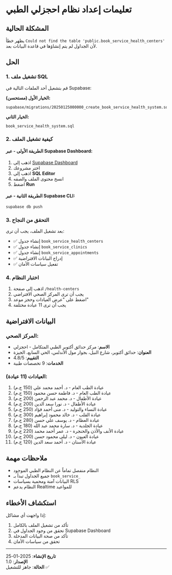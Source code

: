 # تعليمات إعداد نظام احجزلي الطبي

## المشكلة الحالية
يظهر خطأ `Could not find the table 'public.book_service_health_centers'` لأن الجداول لم يتم إنشاؤها في قاعدة البيانات بعد.

## الحل

### 1. تشغيل ملف SQL
قم بتشغيل أحد الملفات التالية في Supabase:

**الخيار الأول (مستحسن):**
```
supabase/migrations/20250125000000_create_book_service_health_system.sql
```

**الخيار الثاني:**
```
book_service_health_system.sql
```

### 2. كيفية تشغيل الملف

#### الطريقة الأولى - عبر Supabase Dashboard:
1. اذهب إلى [Supabase Dashboard](https://supabase.com/dashboard)
2. اختر مشروعك
3. اذهب إلى **SQL Editor**
4. انسخ محتوى الملف والصقه
5. اضغط **Run**

#### الطريقة الثانية - عبر Supabase CLI:
```bash
supabase db push
```

### 3. التحقق من النجاح
بعد تشغيل الملف، يجب أن ترى:
- ✅ إنشاء جدول `book_service_health_centers`
- ✅ إنشاء جدول `book_service_clinics` 
- ✅ إنشاء جدول `book_service_appointments`
- ✅ إدراج البيانات الافتراضية
- ✅ تفعيل سياسات الأمان

### 4. اختبار النظام
1. اذهب إلى صفحة `/health-centers`
2. يجب أن ترى المركز الصحي الافتراضي
3. اضغط على "عرض العيادات وحجز موعد"
4. يجب أن ترى 11 عيادة مختلفة

## البيانات الافتراضية

### المركز الصحي:
- **الاسم**: مركز حدائق أكتوبر الطبي المتكامل - احجزلي
- **العنوان**: حدائق أكتوبر، شارع النيل، بجوار مول الأندلس، الحي السابع، الجيزة
- **التقييم**: 4.8/5
- **الخدمات**: 9 تخصصات طبية

### العيادات (11 عيادة):
1. عيادة الطب العام - د. أحمد محمد علي (150 ج.م)
2. عيادة الطب العام - د. فاطمة حسن محمود (150 ج.م)
3. عيادة الأطفال - د. محمد عبد الرحمن (200 ج.م)
4. عيادة الأطفال - د. نورا سعد الدين (200 ج.م)
5. عيادة النساء والتوليد - د. منى أحمد فؤاد (250 ج.م)
6. عيادة القلب - د. خالد محمود إبراهيم (300 ج.م)
7. عيادة العظام - د. يوسف علي حسن (280 ج.م)
8. عيادة الجلدية - د. سارة محمد عبد الله (180 ج.م)
9. عيادة الأنف والأذن والحنجرة - د. عمر أحمد محمد (220 ج.م)
10. عيادة العيون - د. ليلى محمود حسن (200 ج.م)
11. عيادة الأسنان - د. أحمد سعد الدين (120 ج.م)

## ملاحظات مهمة
- النظام منفصل تماماً عن النظام الطبي الموجود
- جميع الجداول تبدأ بـ `book_service_`
- البيانات آمنة ومحمية بسياسات RLS
- النظام يدعم Realtime للمواعيد

## استكشاف الأخطاء
إذا واجهت أي مشاكل:
1. تأكد من تشغيل الملف بالكامل
2. تحقق من وجود الجداول في Supabase Dashboard
3. تأكد من صحة البيانات المدخلة
4. تحقق من سياسات الأمان

---
**تاريخ الإنشاء**: 2025-01-25  
**الإصدار**: 1.0  
**الحالة**: جاهز للتشغيل ✅
